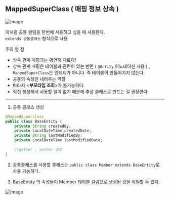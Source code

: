## MappedSuperClass ( 매핑 정보 상속 )

![image](https://user-images.githubusercontent.com/46811084/145061555-24884135-68cc-469d-8c3e-191d7429ec53.png)

이처럼 공통 컬럼을 한번에 사용하고 싶을 때 사용한다.   
```extends 공통클래스``` 형식으로 사용

주의 할 점
- 상속 관계 매핑과는 확연히 다르다!
- 상속 관계 매핑은 테이블과 관련이 있는 반면 ( ```@Entity``` 어노테이션 사용 ) , ```MappedSuperClass```는 엔티티가 아니다. 즉 테이블이 만들어지지 않는다.
- 공통의 속성만 내려주는 역할
- 따라서 <**부모타입 조회**>가 불가능하다.
- 직접 생성해서 사용할 일이 없기 때문에 추상 클래스로 만드는 걸 권장한다. 
---------------------------------------------------------------------------------------------------------------------------------------------
1. 공통 클래스 생성
```java
@MappedSuperclass
public class BaseEntity {
    private String createdBy;
    private LocalDateTime createdDate;
    private String lastModifiedBy;
    private LocalDateTime lastModifiedDate;
    
    //getter , setter 생성
}
```

2. 공통클래스를 사용할 클래스는 ```public class Member extends BaseEntity```로 사용 가능하다.

3. BaseEntity 의 속성들이 Member 테이블 컬럼으로 생성된 것을 확일할 수 있다.  

![image](https://user-images.githubusercontent.com/46811084/145063122-b76018bc-7cfb-4590-b9f8-affd1707b56e.png)
